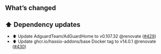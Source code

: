 ## What’s changed

## ⬆️ Dependency updates

- ⬆️ Update AdguardTeam/AdGuardHome to v0.107.32 @renovate ([#429](https://github.com/hassio-addons/addon-adguard-home/pull/429))
- ⬆️ Update ghcr.io/hassio-addons/base Docker tag to v14.0.1 @renovate ([#430](https://github.com/hassio-addons/addon-adguard-home/pull/430))
